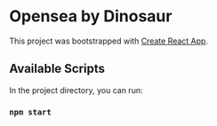 # Opensea by Dinosaur

This project was bootstrapped with [Create React App](https://github.com/facebook/create-react-app).

## Available Scripts

In the project directory, you can run:

### `npm start`
